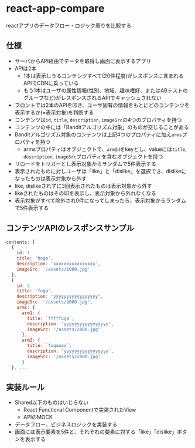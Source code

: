 # react-app-compare
reactアプリのデータフロー・ロジック周りを比較する

## 仕様
* サーバからAPI経由でデータを取得し画面に表示するアプリ
* APIは2本
  * 1本は表示しうるコンテンツすべて(20件程度)がレスポンスに含まれるAPIでCDNに乗っている
  * もう1本はユーザの属性情報(性別、地域、趣味嗜好、またはABテストのグループなど)がレスポンスされるAPIでキャッシュされない
* フロントでは2本のAPIを叩き、ユーザ固有の情報をもとにどのコンテンツを表示するか(=表示対象)を判断する
* コンテンツは`id`, `title`, `description`, `imageSrc`の4つのプロパティを持つ
* コンテンツの中には「Banditアルゴリズム対象」のものが交じることがある
* Banditアルゴリズム対象のコンテンツは上記4つのプロパティに加え`arms`プロパティを持つ
  * armsプロパティはオブジェクトで、`armId`をkeyとし、valueには`title`, `description`, `imageSrc`プロパティを含むオブジェクトを持つ
* リロードをトリガーとし表示対象からランダムで5件表示する
* 表示されたものに対しユーザは「like」と「dislike」を選択でき、dislikeになったものは表示対象から外す
* like, dislikeされずに3回表示されたものは表示対象から外す
* likeされたものはその印を表示し、表示対象から外れなくなる
* 表示対象がすべて除外され0件になってしまったら、表示対象からランダムで5件表示する

## コンテンツAPIのレスポンスサンプル
```js
contents: [
  {
    id: 1
    title: 'hoge',
    description: 'xxxxxxxxxxxxxxxx',
    imageSrc: '/assets/1000.jpg'
  },
  {
    id: 2
    title: 'fuga',
    description: 'yyyyyyyyyyyyyyyyy',
    imageSrc: '/assets/2000.jpg',
    arms: {
      arm1: {
        title: `fffffuga`,
        description: 'yyyyyyyyyyyyyyyyy',
        imageSrc: '/assets/2000.jpg'
      },
      arm2: {
        title: `fugaaaa`,
        description: 'yyyyyyyyyyyyyyyyy',
        imageSrc: '/assets/2000.jpg'
      }
  }, ...
```

## 実装ルール
* Shared以下のものはいじらない
  * React Functional Componentで実装されたView
  * APIのMOCK
* データフロー、ビジネスロジックを実装する
* 画面には表示要素を5件と、それぞれの要素に対する「like」「dislike」ボタンを表示する